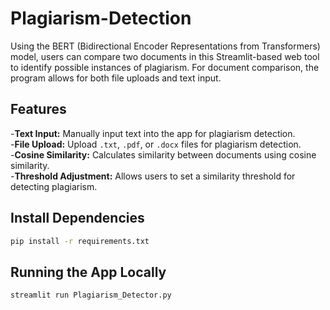 # Plagiarism-Detection

Using the BERT (Bidirectional Encoder Representations from Transformers) model, users can compare two documents in this Streamlit-based web tool to identify possible instances of plagiarism. For document comparison, the program allows for both file uploads and text input.

## **Features**
-**Text Input:** Manually input text into the app for plagiarism detection.  
-**File Upload:** Upload `.txt`, `.pdf`, or `.docx` files for plagiarism detection.  
-**Cosine Similarity:** Calculates similarity between documents using cosine similarity.  
-**Threshold Adjustment:** Allows users to set a similarity threshold for detecting plagiarism.

## **Install Dependencies**
```bash
pip install -r requirements.txt
```

## **Running the App Locally**
```bash
streamlit run Plagiarism_Detector.py
```



